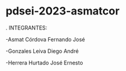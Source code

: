 # pdsei-2023-asmatcor
.
INTEGRANTES:


-Asmat Córdova Fernando José

-Gonzales Leiva Diego André

-Herrera Hurtado José Ernesto
